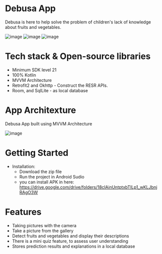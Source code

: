 # Debusa App
   Debusa is here to help solve the problem of children's lack of knowledge about fruits and vegetables.

  ![image](https://github.com/Capstone-DEBUSA/Mobile-Development/assets/141242031/eb0ebd51-5228-4c48-9c6f-17b55522a613) ![image](https://github.com/Capstone-DEBUSA/Mobile-Development/assets/141242031/71ab2db9-4cca-406f-a533-354bb33f8ea3) ![image](https://github.com/Capstone-DEBUSA/Mobile-Development/assets/141242031/ea1833c6-7eba-4d5c-93f8-08d005024d0f)








# Tech stack & Open-source libraries
   - Minimum SDK level 21
   - 100% Kotlin
   - MVVM Architecture
   - Retrofit2 and Okhttp - Construct the RESR APIs.
   - Room, and SqlLite - as local database

# App Architexture
  Debusa App built using MVVM Architecture
  
  ![image](https://github.com/Capstone-DEBUSA/Mobile-Development/assets/141242031/c515dbed-5c5e-47b3-86e6-8bfd0f668299)

# Getting Started
  - Installation:
       - Download the zip file
       - Run the project in Android Sudio
       - you can install APK in here: https://drive.google.com/drive/folders/18cIAinUntptxbTILp1_wKLJbnjRAgO3W

# Features
  - Taking pictures with the camera
  - Take a picture from the gallery
  - Detect fruits and vegetables and display their descriptions
  - There is a mini quiz feature, to assess user understanding
  - Stores prediction results and explanations in a local database
    
